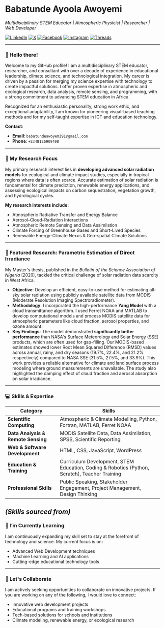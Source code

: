 # Babatunde Ayoola Awoyemi

_Multidisciplinary STEM Educator | Atmospheric Physicist | Researcher | Web Developer_

<a href="https://www.linkedin.com/in/ba-awoyemi/"><img src="https://img.shields.io/badge/LinkedIn-0077B5?style=for-the-badge&logo=linkedin&logoColor=white" alt="LinkedIn"/></a>
<a href="https://x.com/ba_awoyemi"><img src="https://img.shields.io/badge/X-000000?style=for-the-badge&logo=x&logoColor=white" alt="X"/></a>
<a href="https://web.facebook.com/ba.awoyemi"><img src="https://img.shields.io/badge/Facebook-1877F2?style=for-the-badge&logo=facebook&logoColor=white" alt="Facebook"/></a>
<a href="https://www.instagram.com/ba_awoyemi/"><img src="https://img.shields.io/badge/Instagram-E4405F?style=for-the-badge&logo=instagram&logoColor=white" alt="Instagram"/></a>
<a href="https://www.threads.com/@ba_awoyemi"><img src="https://img.shields.io/badge/Threads-000000?style=for-the-badge&logo=threads&logoColor=white" alt="Threads"/></a>

---

### 👋 Hello there!

Welcome to my GitHub profile! I am a multidisciplinary STEM educator, researcher, and consultant with over a decade of experience in educational leadership, climate science, and technological integration. My career is driven by a passion for merging my science expertise with technology to create impactful solutions. I offer proven expertise in atmospheric and ecological research, data analysis, remote sensing, and programming, with a strong commitment to advancing STEM education in Africa.

Recognized for an enthusiastic personality, strong work ethic, and exceptional adaptability, I am known for pioneering visual-based teaching methods and for my self-taught expertise in ICT and education technology.

**Contact**:
-   **Email**: `babatundeawoyemi91@gmail.com`
-   **Phone**: `+2348126909498`

---

### 🔭 My Research Focus

My primary research interest lies in **developing advanced solar radiation models** for ecological and climate impact studies, especially in tropical regions where data is often scarce. Accurate estimation of solar radiation is fundamental for climate prediction, renewable energy applications, and assessing ecological impacts on carbon sequestration, vegetation growth, and hydrological cycles.

**My research interests include:**
-   Atmospheric Radiative Transfer and Energy Balance
-   Aerosol–Cloud–Radiation Interactions
-   Atmospheric Remote Sensing and Data Assimilation
-   Climate Forcing of Greenhouse Gases and Short-Lived Species
-   Renewable Energy–Climate Nexus & Geo-spatial Climate Solutions

---

### 🔬 Featured Research: Parametric Estimation of Direct Irradiance

My Master's thesis, published in the *Bulletin of the Science Association of Nigeria* (2020), tackled the critical challenge of solar radiation data scarcity in West Africa.

-   **Objective**: Develop an efficient, easy-to-use method for estimating all-sky solar radiation using publicly available satellite data from MODIS (Moderate Resolution Imaging Spectroradiometer).
-   **Methodology**: I incorporated the high-performance **Yang Model** with a cloud transmittance algorithm. I used Ferret NOAA and MATLAB to develop computational models and process MODIS satellite data for atmospheric parameters like cloud fraction, aerosol properties, and ozone amount.
-   **Key Findings**: The model demonstrated **significantly better performance** than NASA's Surface Meteorology and Solar Energy (SSE) products, which are often used for gap-filling. Our MODIS-based estimates showed lower Root Mean Squared Difference (RMSD) values across annual, rainy, and dry seasons (19.7%, 22.4%, and 21.2% respectively) compared to NASA SSE (31.5%, 27.5%, and 33.9%). This work provides a reliable alternative for climate and land surface process modeling where ground measurements are unavailable. The study also highlighted the damping effect of cloud fraction and aerosol absorption on solar irradiance.

---

### 💻 Skills & Expertise

| Category                         | Skills                                                                                             |
| -------------------------------- | -------------------------------------------------------------------------------------------------- |
| **Scientific Computing**         | Atmospheric & Climate Modelling, Python, Fortran, MATLAB, Ferret NOAA                  |
| **Data Analysis & Remote Sensing** | MODIS Satellite Data, Data Assimilation, SPSS, Scientific Reporting                 |
| **Web & Software Development**   | HTML, CSS, JavaScript, WordPress                                                           |
| **Education & Training**         | Curriculum Development, STEM Education, Coding & Robotics (Python, Scratch), Teacher Training |
| **Professional Skills**          | Public Speaking, Stakeholder Engagement, Project Management, Design Thinking           |

*(Skills sourced from)*
---

### 🌱 I’m Currently Learning

I am continuously expanding my skill set to stay at the forefront of technology and science. My current focus is on:
-   Advanced Web Development techniques
-   Machine Learning and AI applications
-   Cutting-edge educational technology tools

---

### 💞️ Let's Collaborate

I am actively seeking opportunities to collaborate on innovative projects. If you are working on any of the following, I would love to connect:
-   Innovative web development projects
-   Educational programs and training workshops
-   Tech-based solutions for schools and institutions
-   Climate modeling, renewable energy, or ecological research
```
